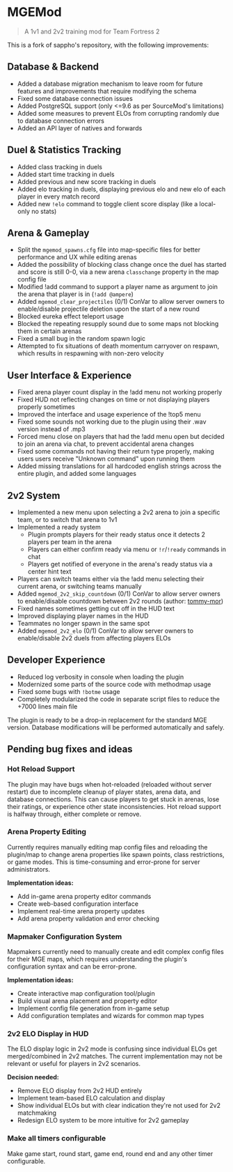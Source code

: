 # MGEMod
> A 1v1 and 2v2 training mod for Team Fortress 2

This is a fork of sappho's repository, with the following improvements:

## Database & Backend

* Added a database migration mechanism to leave room for future features and improvements that require modifying the schema
* Fixed some database connection issues
* Added PostgreSQL support (only <=9.6 as per SourceMod's limitations)
* Added some measures to prevent ELOs from corrupting randomly due to database connection errors
* Added an API layer of natives and forwards

## Duel & Statistics Tracking

* Added class tracking in duels
* Added start time tracking in duels
* Added previous and new score tracking in duels
* Added elo tracking in duels, displaying previous elo and new elo of each player in every match record
* Added new `!elo` command to toggle client score display (like a local-only no stats)

## Arena & Gameplay

* Split the `mgemod_spawns.cfg` file into map-specific files for better performance and UX while editing arenas
* Added the possibility of blocking class change once the duel has started and score is still 0-0, via a new arena `classchange` property in the map config file
* Modified !add command to support a player name as argument to join the arena that player is in (`!add @ampere`)
* Added `mgemod_clear_projectiles` (0/1) ConVar to allow server owners to enable/disable projectile deletion upon the start of a new round
* Blocked eureka effect teleport usage
* Blocked the repeating resupply sound due to some maps not blocking them in certain arenas
* Fixed a small bug in the random spawn logic
* Attempted to fix situations of death momentum carryover on respawn, which results in respawning with non-zero velocity

## User Interface & Experience

* Fixed arena player count display in the !add menu not working properly
* Fixed HUD not reflecting changes on time or not displaying players properly sometimes
* Improved the interface and usage experience of the !top5 menu
* Fixed some sounds not working due to the plugin using their .wav version instead of .mp3
* Forced menu close on players that had the !add menu open but decided to join an arena via chat, to prevent accidental arena changes
* Fixed some commands not having their return type properly, making users users receive "Unknown command" upon running them
* Added missing translations for all hardcoded english strings across the entire plugin, and added some languages

## 2v2 System

* Implemented a new menu upon selecting a 2v2 arena to join a specific team, or to switch that arena to 1v1
* Implemented a ready system
  * Plugin prompts players for their ready status once it detects 2 players per team in the arena
  * Players can either confirm ready via menu or `!r`/`!ready` commands in chat
  * Players get notified of everyone in the arena's ready status via a center hint text
* Players can switch teams either via the !add menu selecting their current arena, or switching teams manually
* Added `mgemod_2v2_skip_countdown` (0/1) ConVar to allow server owners to enable/disable countdown between 2v2 rounds (author: [tommy-mor](https://github.com/sapphonie/MGEMod/pull/24))
* Fixed names sometimes getting cut off in the HUD text
* Improved displaying player names in the HUD
* Teammates no longer spawn in the same spot
* Added `mgemod_2v2_elo` (0/1) ConVar to allow server owners to enable/disable 2v2 duels from affecting players ELOs

## Developer Experience

* Reduced log verbosity in console when loading the plugin
* Modernized some parts of the source code with methodmap usage
* Fixed some bugs with `!botme` usage
* Completely modularized the code in separate script files to reduce the +7000 lines main file

The plugin is ready to be a drop-in replacement for the standard MGE version. Database modifications will be performed automatically and safely.

## Pending bug fixes and ideas

### Hot Reload Support

The plugin may have bugs when hot-reloaded (reloaded without server restart) due to incomplete cleanup of player states, arena data, and database connections. This can cause players to get stuck in arenas, lose their ratings, or experience other state inconsistencies. Hot reload support is halfway through, either complete or remove.

### Arena Property Editing

Currently requires manually editing map config files and reloading the plugin/map to change arena properties like spawn points, class restrictions, or game modes. This is time-consuming and error-prone for server administrators.

**Implementation ideas:**
- Add in-game arena property editor commands
- Create web-based configuration interface
- Implement real-time arena property updates
- Add arena property validation and error checking

### Mapmaker Configuration System

Mapmakers currently need to manually create and edit complex config files for their MGE maps, which requires understanding the plugin's configuration syntax and can be error-prone.

**Implementation ideas:**
- Create interactive map configuration tool/plugin
- Build visual arena placement and property editor
- Implement config file generation from in-game setup
- Add configuration templates and wizards for common map types

### 2v2 ELO Display in HUD

The ELO display logic in 2v2 mode is confusing since individual ELOs get merged/combined in 2v2 matches. The current implementation may not be relevant or useful for players in 2v2 scenarios.

**Decision needed:**
- Remove ELO display from 2v2 HUD entirely
- Implement team-based ELO calculation and display
- Show individual ELOs but with clear indication they're not used for 2v2 matchmaking
- Redesign ELO system to be more intuitive for 2v2 gameplay

### Make all timers configurable

Make game start, round start, game end, round end and any other timer configurable.